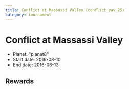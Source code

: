 ```yaml
---
title: Conflict at Massassi Valley (conflict_yav_25)
category: tournament
---
```

# Conflict at Massassi Valley

  * Planet: "planet8"
  * Start date: 2016-08-10
  * End date: 2016-08-13

## Rewards

